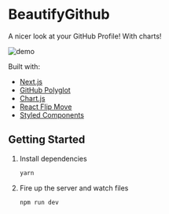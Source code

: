 # BeautifyGithub

A nicer look at your GitHub Profile! With charts!

![demo](https://firebasestorage.googleapis.com/v0/b/bookmine-e4310.appspot.com/o/images%2FScreenshot%202020-08-11%20at%202.18.55%20AM.png?alt=media&token=e5c1b3de-466f-4662-8360-eb7c19947532)

Built with:

- [Next.js](https://nextjs.org/)
- [GitHub Polyglot](https://github.com/IonicaBizau/node-gh-polyglot)
- [Chart.js](https://www.chartjs.org/)
- [React Flip Move](https://github.com/joshwcomeau/react-flip-move)
- [Styled Components](https://www.styled-components.com/)

## Getting Started

1. Install dependencies

   ```bash
   yarn
   ```

2. Fire up the server and watch files

   ```bash
   npm run dev
   ```
